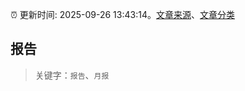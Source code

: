 :alarm_clock: 更新时间: 2025-09-26 13:43:14。[文章来源](/README.md)、[文章分类](/TAGS.md)

## 报告


> 关键字：`报告`、`月报`



